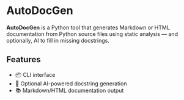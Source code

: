 # AutoDocGen

**AutoDocGen** is a Python tool that generates Markdown or HTML documentation from Python source files using static analysis — and optionally, AI to fill in missing docstrings.

## Features
- 📦 CLI interface
- 🧠 Optional AI-powered docstring generation
- 📚 Markdown/HTML documentation output
